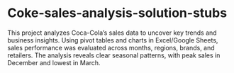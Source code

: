 # Coke-sales-analysis-solution-stubs
This project analyzes Coca-Cola’s sales data to uncover key trends and business insights. Using pivot tables and charts in Excel/Google Sheets, sales performance was evaluated across months, regions, brands, and retailers. The analysis reveals clear seasonal patterns, with peak sales in December and lowest in March. 
